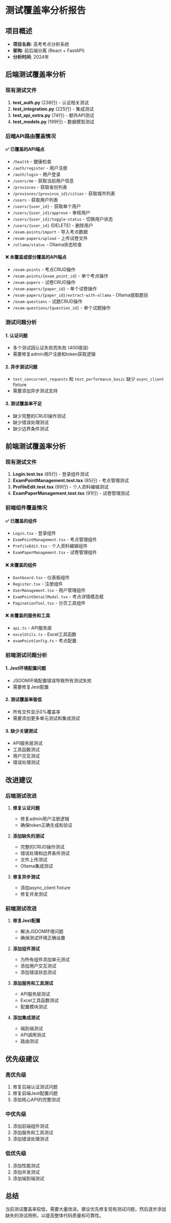 # 测试覆盖率分析报告

## 项目概述
- **项目名称**: 高考考点分析系统
- **架构**: 前后端分离 (React + FastAPI)
- **分析时间**: 2024年

## 后端测试覆盖率分析

### 现有测试文件
1. **test_auth.py** (238行) - 认证相关测试
2. **test_integration.py** (225行) - 集成测试
3. **test_api_extra.py** (74行) - 额外API测试
4. **test_models.py** (199行) - 数据模型测试

### 后端API路由覆盖情况

#### ✅ 已覆盖的API端点
- `/health` - 健康检查
- `/auth/register` - 用户注册
- `/auth/login` - 用户登录
- `/users/me` - 获取当前用户信息
- `/provinces` - 获取省份列表
- `/provinces/{province_id}/cities` - 获取城市列表
- `/users` - 获取用户列表
- `/users/{user_id}` - 获取单个用户
- `/users/{user_id}/approve` - 审核用户
- `/users/{user_id}/toggle-status` - 切换用户状态
- `/users/{user_id}` (DELETE) - 删除用户
- `/exam-points/import` - 导入考点数据
- `/exam-papers/upload` - 上传试卷文件
- `/ollama/status` - Ollama状态检查

#### ❌ 未覆盖或部分覆盖的API端点
- `/exam-points` - 考点CRUD操作
- `/exam-points/{exam_point_id}` - 单个考点操作
- `/exam-papers` - 试卷CRUD操作
- `/exam-papers/{paper_id}` - 单个试卷操作
- `/exam-papers/{paper_id}/extract-with-ollama` - Ollama提取题目
- `/exam-questions` - 试题CRUD操作
- `/exam-questions/{question_id}` - 单个试题操作

### 测试问题分析

#### 1. 认证问题
- 多个测试因认证失败而失败 (400错误)
- 需要修复admin用户注册和token获取逻辑

#### 2. 异步测试问题
- `test_concurrent_requests` 和 `test_performance_basic` 缺少 `async_client` fixture
- 需要添加异步测试支持

#### 3. 测试覆盖率不足
- 缺少完整的CRUD操作测试
- 缺少错误处理测试
- 缺少边界条件测试

## 前端测试覆盖率分析

### 现有测试文件
1. **Login.test.tsx** (85行) - 登录组件测试
2. **ExamPointManagement.test.tsx** (85行) - 考点管理测试
3. **ProfileEdit.test.tsx** (99行) - 个人资料编辑测试
4. **ExamPaperManagement.test.tsx** (91行) - 试卷管理测试

### 前端组件覆盖情况

#### ✅ 已覆盖的组件
- `Login.tsx` - 登录组件
- `ExamPointManagement.tsx` - 考点管理组件
- `ProfileEdit.tsx` - 个人资料编辑组件
- `ExamPaperManagement.tsx` - 试卷管理组件

#### ❌ 未覆盖的组件
- `Dashboard.tsx` - 仪表板组件
- `Register.tsx` - 注册组件
- `UserManagement.tsx` - 用户管理组件
- `ExamPointDetailModal.tsx` - 考点详情模态框
- `PaginationTool.tsx` - 分页工具组件

#### ❌ 未覆盖的服务和工具
- `api.ts` - API服务层
- `excelUtils.ts` - Excel工具函数
- `examPointConfig.ts` - 考点配置

### 前端测试问题分析

#### 1. Jest环境配置问题
- JSDOM环境配置错误导致所有测试失败
- 需要修复Jest配置

#### 2. 测试覆盖率极低
- 所有文件显示0%覆盖率
- 需要添加更多单元测试和集成测试

#### 3. 缺少关键测试
- API服务层测试
- 工具函数测试
- 用户交互测试
- 错误处理测试

## 改进建议

### 后端测试改进
1. **修复认证问题**
   - 修复admin用户注册逻辑
   - 确保token正确生成和验证

2. **添加缺失的测试**
   - 完整的CRUD操作测试
   - 错误处理和边界条件测试
   - 文件上传测试
   - Ollama集成测试

3. **修复异步测试**
   - 添加async_client fixture
   - 修复并发测试

### 前端测试改进
1. **修复Jest配置**
   - 解决JSDOM环境问题
   - 确保测试环境正确设置

2. **添加组件测试**
   - 为所有组件添加单元测试
   - 添加用户交互测试
   - 添加错误状态测试

3. **添加服务和工具测试**
   - API服务层测试
   - Excel工具函数测试
   - 配置模块测试

4. **添加集成测试**
   - 端到端测试
   - API调用测试
   - 路由测试

## 优先级建议

### 高优先级
1. 修复后端认证测试问题
2. 修复前端Jest配置问题
3. 添加核心API的完整测试

### 中优先级
1. 添加前端组件测试
2. 添加服务和工具测试
3. 添加错误处理测试

### 低优先级
1. 添加性能测试
2. 添加并发测试
3. 添加端到端测试

## 总结
当前测试覆盖率较低，需要大量改进。建议优先修复现有测试问题，然后逐步添加缺失的测试用例，以提高整体代码质量和可靠性。 